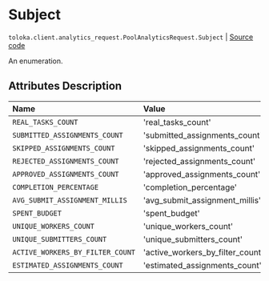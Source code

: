 # Subject
`toloka.client.analytics_request.PoolAnalyticsRequest.Subject` | [Source code](https://github.com/Toloka/toloka-kit/blob/v0.1.26/src/client/analytics_request.py#L51)

An enumeration.

## Attributes Description

| Name | Value | Description |
| :------| :-----------| :----------| 
`REAL_TASKS_COUNT`|'real_tasks_count'|<p></p>
`SUBMITTED_ASSIGNMENTS_COUNT`|'submitted_assignments_count'|<p></p>
`SKIPPED_ASSIGNMENTS_COUNT`|'skipped_assignments_count'|<p></p>
`REJECTED_ASSIGNMENTS_COUNT`|'rejected_assignments_count'|<p></p>
`APPROVED_ASSIGNMENTS_COUNT`|'approved_assignments_count'|<p></p>
`COMPLETION_PERCENTAGE`|'completion_percentage'|<p></p>
`AVG_SUBMIT_ASSIGNMENT_MILLIS`|'avg_submit_assignment_millis'|<p></p>
`SPENT_BUDGET`|'spent_budget'|<p></p>
`UNIQUE_WORKERS_COUNT`|'unique_workers_count'|<p></p>
`UNIQUE_SUBMITTERS_COUNT`|'unique_submitters_count'|<p></p>
`ACTIVE_WORKERS_BY_FILTER_COUNT`|'active_workers_by_filter_count'|<p></p>
`ESTIMATED_ASSIGNMENTS_COUNT`|'estimated_assignments_count'|<p></p>

